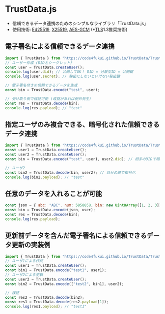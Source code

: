 # TrustData.js

- 信頼できるデータ連携のためのシンプルなライブラリ「TrustData.js」
- 使用技術: [Ed25519](https://ja.wikipedia.org/wiki/%E3%82%A8%E3%83%89%E3%83%AF%E3%83%BC%E3%82%BA%E6%9B%B2%E7%B7%9A%E3%83%87%E3%82%B8%E3%82%BF%E3%83%AB%E7%BD%B2%E5%90%8D%E3%82%A2%E3%83%AB%E3%82%B4%E3%83%AA%E3%82%BA%E3%83%A0), [X25519](https://ja.wikipedia.org/wiki/Curve25519), [AES-GCM](https://ja.wikipedia.org/wiki/Galois/Counter_Mode) (*[TLS](https://ja.wikipedia.org/wiki/Transport_Layer_Security)1.3推奨技術)

## 電子署名による信頼できるデータ連携

```js
import { TrustData } from "https://code4fukui.github.io/TrustData/TrustData.js";
// ユーザー作成 (DIDとシークレット)
const user = TrustData.createUser();
console.log(user.did); // 公開してOK！ DID = 分散型ID = 公開鍵
console.log(user.secret); // 秘密にしないといけない秘密鍵

// 電子署名付きの信頼できるデータを生成
const bin = TrustData.encode("test", user);

// 受け取り側で検証可能 (改竄があれば例外発生)
const res = TrustData.decode(bin);
console.log(res.payload); // "test"
```

## 指定ユーザのみ複合できる、暗号化された信頼できるデータ連携

```js
import { TrustData } from "https://code4fukui.github.io/TrustData/TrustData.js";
const user1 = TrustData.createUser();
const user2 = TrustData.createUser();
const bin = TrustData.encode("test", user1, user2.did); // 相手のDIDで暗号化

// ユーザ2
const bin2 = TrustData.decode(bin, user2); // 自分の鍵で復号化
console.log(bin2.payload); // "test"
```

## 任意のデータを入れることが可能

```js
const json = { abc: "ABC", num: 5858858, bin: new Uint8Array([1, 2, 3])};
const bin = TrustData.encode(json, user);
const res = TrustData.decode(bin);
console.log(res.payload);
```

## 更新前データを含んだ電子署名による信頼できるデータ更新の実装例

```js
import { TrustData } from "https://code4fukui.github.io/TrustData/TrustData.js";
// ユーザ1による作成
const user1 = TrustData.createUser();
const bin1 = TrustData.encode("test1", user1);
// ユーザ2による更新
const user2 = TrustData.createUser();
const bin2 = TrustData.encode(["test2", bin1], user2);

// 検証
const res2 = TrustData.decode(bin2);
const res1 = TrustData.decode(res2.payload[1]);
console.log(res1.payload); // "test1"
```
